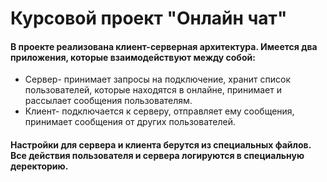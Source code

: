 # Курсовой проект "Онлайн чат"
#### В проекте реализована клиент-серверная архитектура. Имеется два приложения, которые взаимодействуют между собой:
* Сервер- принимает запросы на подключение, хранит список пользователей, которые находятся в онлайне, принимает и рассылает сообщения пользователям.
* Клиент- подключается к серверу, отправляет ему сообщения, принимает сообщения от других пользователей.  
#### Настройки для сервера и клиента берутся из специальных файлов. Все действия пользователя и сервера логируются в специальную деректорию.
